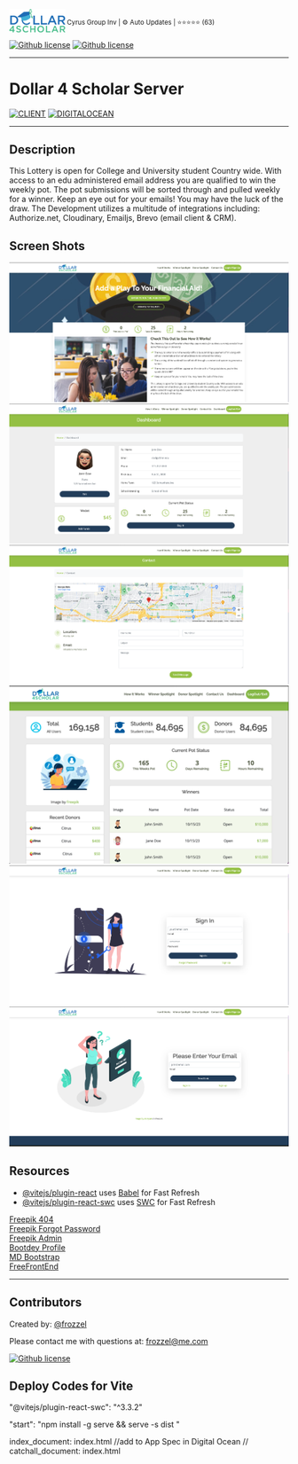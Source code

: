 <div>
<a href=""><img src="https://github.com/frozzel/dollar4scholar-client/blob/b2c65efe130e00294ee949a01f513a44f26b076f/public/Dollar4Scholar-Logo.png" align="center" height="" width="20%" ></a><sub>  Cyrus Group Inv |  ⚙️ Auto Updates  |  ⭐⭐⭐⭐⭐ (63) </sub>

[![Github license](https://img.shields.io/badge/Install-0275d8.svg)](https://github.com/frozzel/uni-server)   [![Github license](https://img.shields.io/badge/Information-0275d8.svg)](https://cyrusgroupinnovations.com) 



</div>

---

   # Dollar 4 Scholar Server
   [![CLIENT](https://img.shields.io/badge/React-61DAFB.svg?style=for-the-badge&logo=React&logoColor=black)](https://github.com/frozzel/dollar4scholar-client) [![DIGITALOCEAN](https://img.shields.io/badge/DigitalOcean-0080FF.svg?style=for-the-badge&logo=DigitalOcean&logoColor=white)](https://dollar4scholar.com)

 
 ---



  ## Description
 This Lottery is open for College and University student Country wide. With access to an edu administered email address you are qualified to win the weekly pot. The pot submissions will be sorted through and pulled weekly for a winner. Keep an eye out for your emails! You may have the luck of the draw. The Development utilizes a multitude of integrations including: Authorize.net, Cloudinary, Emailjs, Brevo (email client & CRM).
 


  ## Screen Shots

![Screen Shots](https://github.com/frozzel/dollar4scholar-client/blob/4cbaa00f9a5b4302c6f56005e6e9e612ccc5a00f/src/assets/img/screenshots/sc-0.png)
![Screen Shots2](https://github.com/frozzel/dollar4scholar-client/blob/4cbaa00f9a5b4302c6f56005e6e9e612ccc5a00f/src/assets/img/screenshots/sc-1.png)
![Screen Shots3](https://github.com/frozzel/dollar4scholar-client/blob/4cbaa00f9a5b4302c6f56005e6e9e612ccc5a00f/src/assets/img/screenshots/sc-2.png)
![Screen Shots4](https://github.com/frozzel/dollar4scholar-client/blob/4cbaa00f9a5b4302c6f56005e6e9e612ccc5a00f/src/assets/img/screenshots/sc-5.png)
![Screen Shots5](https://github.com/frozzel/dollar4scholar-client/blob/4cbaa00f9a5b4302c6f56005e6e9e612ccc5a00f/src/assets/img/screenshots/sc-3.png)
![Screen Shots6](https://github.com/frozzel/dollar4scholar-client/blob/4cbaa00f9a5b4302c6f56005e6e9e612ccc5a00f/src/assets/img/screenshots/sc-4.png)

  
  ## Resources

- [@vitejs/plugin-react](https://github.com/vitejs/vite-plugin-react/blob/main/packages/plugin-react/README.md) uses [Babel](https://babeljs.io/) for Fast Refresh
- [@vitejs/plugin-react-swc](https://github.com/vitejs/vite-plugin-react-swc) uses [SWC](https://swc.rs/) for Fast Refresh

[Freepik 404](https://www.freepik.com/free-vector/oops-404-error-with-broken-robot-concept-illustration_8030430.htm#query=404%20page%20found&position=3&from_view=keyword&track=ais)   
[Freepik Forgot Password](https://www.freepik.com/free-vector/forgot-password-concept-illustration_7070628.htm#query=forgot%20password&position=0&from_view=keyword&track=ais)  
[Freepik Admin](https://www.freepik.com/free-vector/flat-customer-support-illustration_13184991.htm#query=admin&position=7&from_view=search&track=sph)  
[Bootdey Profile](https://www.bootdey.com/snippets/view/about-me)  
[MD Bootstrap](https://mdbootstrap.com/docs/standard/components/cards/)  
[FreeFrontEnd](https://freefrontend.com/bootstrap-profiles/)  





---

  
  ## Contributors 

  Created by: [@frozzel](https://github.com/frozzel/dollar4scholar-client)
  
  Please contact me with questions at: frozzel@me.com
  
  [![Github license](https://img.shields.io/badge/License-MIT-yellow.svg)](https://opensource.org/licenses/MIT)
  
## Deploy Codes for Vite

 "@vitejs/plugin-react-swc": "^3.3.2"

  "start": "npm install -g serve && serve -s dist "

  index_document: index.html //add to App Spec in Digital Ocean // catchall_document: index.html